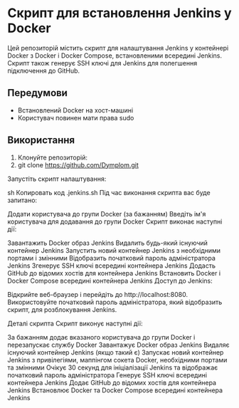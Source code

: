 # Скрипт для встановлення Jenkins у Docker

Цей репозиторій містить скрипт для налаштування Jenkins у контейнері Docker з Docker і Docker Compose, встановленими всередині Jenkins. Скрипт також генерує SSH ключі для Jenkins для полегшення підключення до GitHub.

## Передумови

- Встановлений Docker на хост-машині
- Користувач повинен мати права sudo

## Використання

1. Клонуйте репозиторій:
2. 
   git clone https://github.com/Dymplom.git

Запустіть скрипт налаштування:

sh
Копировать код
.jenkins.sh
Під час виконання скрипта вас буде запитано:

Додати користувача до групи Docker (за бажанням)
Введіть ім'я користувача для додавання до групи Docker
Скрипт виконає наступні дії:

Завантажить Docker образ Jenkins
Видалить будь-який існуючий контейнер Jenkins
Запустить новий контейнер Jenkins з необхідними портами і змінними
Відобразить початковий пароль адміністратора Jenkins
Згенерує SSH ключі всередині контейнера Jenkins
Додасть GitHub до відомих хостів для контейнера Jenkins
Встановить Docker і Docker Compose всередині контейнера Jenkins
Доступ до Jenkins:

Відкрийте веб-браузер і перейдіть до http://localhost:8080. Використовуйте початковий пароль адміністратора, який відобразить скрипт, для розблокування Jenkins.

Деталі скрипта
Скрипт виконує наступні дії:

За бажанням додає вказаного користувача до групи Docker і перезапускає службу Docker
Завантажує Docker образ Jenkins
Видаляє існуючий контейнер Jenkins (якщо такий є)
Запускає новий контейнер Jenkins з привілегіями, маппінгом сокета Docker, необхідними портами та змінними
Очікує 30 секунд для ініціалізації Jenkins та відображає початковий пароль адміністратора
Генерує SSH ключі всередині контейнера Jenkins
Додає GitHub до відомих хостів для контейнера Jenkins
Встановлює Docker та Docker Compose всередині контейнера Jenkins
